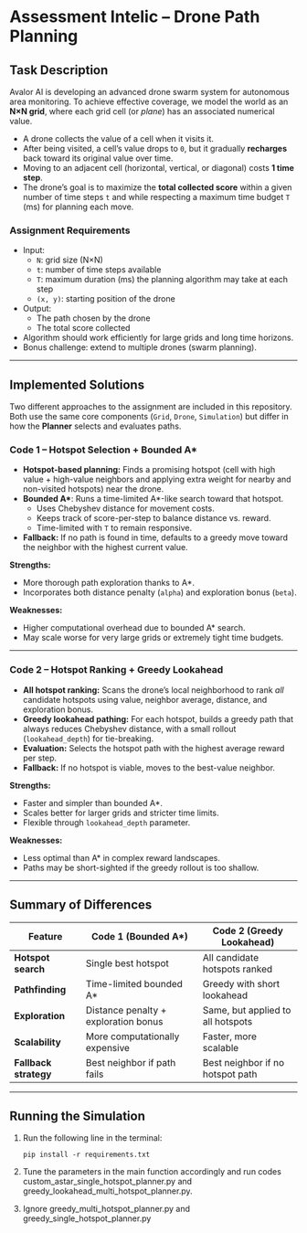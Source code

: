 # Assessment Intelic – Drone Path Planning

## Task Description  

Avalor AI is developing an advanced drone swarm system for autonomous area monitoring. To achieve effective coverage, we model the world as an **N×N grid**, where each grid cell (or *plane*) has an associated numerical value.  

- A drone collects the value of a cell when it visits it.  
- After being visited, a cell’s value drops to `0`, but it gradually **recharges** back toward its original value over time.  
- Moving to an adjacent cell (horizontal, vertical, or diagonal) costs **1 time step**.  
- The drone’s goal is to maximize the **total collected score** within a given number of time steps `t` and while respecting a maximum time budget `T` (ms) for planning each move.  

### Assignment Requirements  
- Input:  
  - `N`: grid size (N×N)  
  - `t`: number of time steps available  
  - `T`: maximum duration (ms) the planning algorithm may take at each step  
  - `(x, y)`: starting position of the drone  
- Output:  
  - The path chosen by the drone  
  - The total score collected  
- Algorithm should work efficiently for large grids and long time horizons.  
- Bonus challenge: extend to multiple drones (swarm planning).  

---

## Implemented Solutions  

Two different approaches to the assignment are included in this repository. Both use the same core components (`Grid`, `Drone`, `Simulation`) but differ in how the **Planner** selects and evaluates paths.  

### **Code 1 – Hotspot Selection + Bounded A\***  
- **Hotspot-based planning:** Finds a promising hotspot (cell with high value + high-value neighbors and applying extra weight for nearby and non-visited hotspots) near the drone.  
- **Bounded A\***: Runs a time-limited A\*-like search toward that hotspot.  
  - Uses Chebyshev distance for movement costs.  
  - Keeps track of score-per-step to balance distance vs. reward.  
  - Time-limited with `T` to remain responsive.  
- **Fallback:** If no path is found in time, defaults to a greedy move toward the neighbor with the highest current value.  

**Strengths:**  
- More thorough path exploration thanks to A\*.  
- Incorporates both distance penalty (`alpha`) and exploration bonus (`beta`).  

**Weaknesses:**  
- Higher computational overhead due to bounded A\* search.  
- May scale worse for very large grids or extremely tight time budgets.  

---

### **Code 2 – Hotspot Ranking + Greedy Lookahead**  
- **All hotspot ranking:** Scans the drone’s local neighborhood to rank *all* candidate hotspots using value, neighbor average, distance, and exploration bonus.  
- **Greedy lookahead pathing:** For each hotspot, builds a greedy path that always reduces Chebyshev distance, with a small rollout (`lookahead_depth`) for tie-breaking.  
- **Evaluation:** Selects the hotspot path with the highest average reward per step.  
- **Fallback:** If no hotspot is viable, moves to the best-value neighbor.  

**Strengths:**  
- Faster and simpler than bounded A\*.  
- Scales better for larger grids and stricter time limits.  
- Flexible through `lookahead_depth` parameter.  

**Weaknesses:**  
- Less optimal than A\* in complex reward landscapes.  
- Paths may be short-sighted if the greedy rollout is too shallow.  

---

## Summary of Differences  

| Feature                  | Code 1 (Bounded A\*)             | Code 2 (Greedy Lookahead)        |
|--------------------------|----------------------------------|----------------------------------|
| **Hotspot search**       | Single best hotspot              | All candidate hotspots ranked    |
| **Pathfinding**          | Time-limited bounded A\*         | Greedy with short lookahead      |
| **Exploration**          | Distance penalty + exploration bonus | Same, but applied to all hotspots |
| **Scalability**          | More computationally expensive   | Faster, more scalable            |
| **Fallback strategy**    | Best neighbor if path fails      | Best neighbor if no hotspot path |

---

## Running the Simulation  

1. Run the following line in the terminal:
   ```
   pip install -r requirements.txt
   ```

2. Tune the parameters in the main function accordingly and run codes custom_astar_single_hotspot_planner.py and greedy_lookahead_multi_hotspot_planner.py.

3. Ignore greedy_multi_hotspot_planner.py and greedy_single_hotspot_planner.py